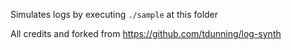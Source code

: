 Simulates logs by executing ```./sample``` at this folder

All credits and forked from https://github.com/tdunning/log-synth
